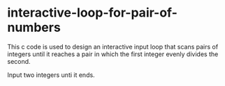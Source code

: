 # interactive-loop-for-pair-of-numbers

This c code is used to design an interactive input loop that scans pairs of integers until it reaches a pair in which the first integer evenly divides the second.

Input two integers unti it ends.
